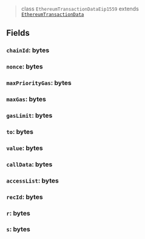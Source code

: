 > class `EthereumTransactionDataEip1559` extends [`EthereumTransactionData`](reference/EthereumTransactionData.md)

## Fields

### `chainId`: bytes

### `nonce`: bytes

### `maxPriorityGas`: bytes

### `maxGas`: bytes

### `gasLimit`: bytes

### `to`: bytes

### `value`: bytes

### `callData`: bytes

### `accessList`: bytes

### `recId`: bytes

### `r`: bytes

### `s`: bytes
